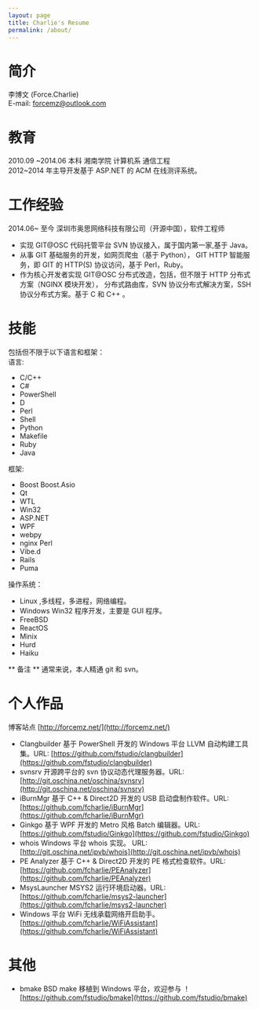 ```yaml
---
layout: page
title: Charlie's Resume
permalink: /about/
---
```



# 简介       
李博文 (Force.Charlie)  
E-mail: forcemz@outlook.com


# 教育  
2010.09 ~2014.06 本科 湘南学院 计算机系 通信工程  
2012~2014 年主导开发基于 ASP.NET 的 ACM 在线测评系统。

# 工作经验     
2014.06~ 至今 深圳市奥思网络科技有限公司（开源中国），软件工程师       
- 实现 GIT@OSC 代码托管平台 SVN 协议接入，属于国内第一家,基于 Java。        
- 从事 GIT 基础服务的开发，如网页爬虫（基于 Python）， GIT HTTP 智能服务，即 GIT 的 HTTP(S) 协议访问，基于 Perl，Ruby。    
- 作为核心开发者实现 GIT@OSC 分布式改造，包括，但不限于 HTTP 分布式方案（NGINX 模块开发），
分布式路由库，SVN 协议分布式解决方案，SSH 协议分布式方案。基于 C 和 C++ 。   

# 技能     
包括但不限于以下语言和框架：  
语言:        
- C/C++     
- C#   
- PowerShell     
- D     
- Perl
- Shell     
- Python   
- Makefile   
- Ruby       
- Java      

框架:     
- Boost Boost.Asio   
- Qt  
- WTL   
- Win32  
- ASP.NET   
- WPF      
- webpy   
- nginx Perl   
- Vibe.d   
- Rails  
- Puma  

操作系统：   
- Linux ,多线程，多进程，网络编程。   
- Windows Win32 程序开发，主要是 GUI 程序。  
- FreeBSD   
- ReactOS  
- Minix  
- Hurd  
- Haiku  


** 备注 ** 通常来说，本人精通 git 和 svn。  


# 个人作品    
博客站点 [http://forcemz.net/](http://forcemz.net/)         
- Clangbuilder 基于 PowerShell 开发的 Windows 平台 LLVM 自动构建工具集。URL: [https://github.com/fstudio/clangbuilder](https://github.com/fstudio/clangbuilder)      
- svnsrv 开源跨平台的 svn 协议动态代理服务器。URL: [http://git.oschina.net/oschina/svnsrv](http://git.oschina.net/oschina/svnsrv)     
- iBurnMgr 基于 C++ & Direct2D 开发的 USB 启动盘制作软件。URL: [https://github.com/fcharlie/iBurnMgr](https://github.com/fcharlie/iBurnMgr)      
- Ginkgo 基于 WPF 开发的 Metro 风格 Batch 编辑器。URL: [https://github.com/fstudio/Ginkgo](https://github.com/fstudio/Ginkgo)      
- whois Windows 平台 whois 实现。 URL: [http://git.oschina.net/ipvb/whois](http://git.oschina.net/ipvb/whois)  
- PE Analyzer 基于 C++ & Direct2D 开发的 PE 格式检查软件。URL: [https://github.com/fcharlie/PEAnalyzer](https://github.com/fcharlie/PEAnalyzer)        
- MsysLauncher MSYS2 运行环境启动器。URL: [https://github.com/fcharlie/msys2-launcher](https://github.com/fcharlie/msys2-launcher)     
- Windows 平台 WiFi 无线承载网络开启助手。 [https://github.com/fcharlie/WiFiAssistant](https://github.com/fcharlie/WiFiAssistant)

# 其他
- bmake BSD make 移植到 Windows 平台，欢迎参与 ！ [https://github.com/fstudio/bmake](https://github.com/fstudio/bmake)   
